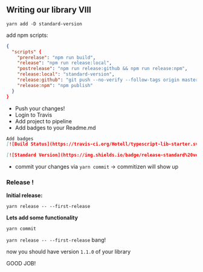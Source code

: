 ## Writing our library VIII

`yarn add -D standard-version`

add npm scripts:

```json
{
  "scripts" {
    "prerelase": "npm run build",
    "release": "npm run release:local",
    "postrelease": "npm run release:github && npm run release:npm",
    "release:local": "standard-version",
    "release:github": "git push --no-verify --follow-tags origin master",
    "release:npm": "npm publish"
  }
}
```


- Push your changes!
- Login to Travis
- Add project to pipeline
- Add badges to your Readme.md

```md
Add badges
[![Build Status](https://travis-ci.org/Hotell/typescript-lib-starter.svg?branch=master)](https://travis-ci.org/Hotell/starwars-ts-names)

[![Standard Version](https://img.shields.io/badge/release-standard%20version-brightgreen.svg)](https://github.com/conventional-changelog/standard-version)
```

- commit your changes via `yarn commit` -> commitizen will show up


### Release !

**Initial release:**

`yarn release -- --first-release`

**Lets add some functionality**

`yarn commit`

`yarn release -- --first-release` bang!

now you should have version `1.1.0` of your library

GOOD JOB!




